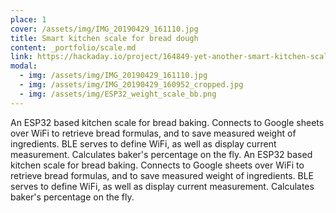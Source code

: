 ```yaml
---
place: 1
cover: /assets/img/IMG_20190429_161110.jpg
title: Smart kitchen scale for bread dough
content: _portfolio/scale.md
link: https://hackaday.io/project/164849-yet-another-smart-kitchen-scale
modal:
  - img: /assets/img/IMG_20190429_161110.jpg
  - img: /assets/img/IMG_20190429_160952_cropped.jpg
  - img: /assets/img/ESP32_weight_scale_bb.png
---
```

An ESP32 based kitchen scale for bread baking. Connects to Google sheets over WiFi to retrieve bread formulas, and to save measured weight of ingredients.
BLE serves to define WiFi, as well as display current measurement.
Calculates baker's percentage on the fly.
An ESP32 based kitchen scale for bread baking. Connects to Google sheets over WiFi to retrieve bread formulas, and to save measured weight of ingredients.
BLE serves to define WiFi, as well as display current measurement.
Calculates baker's percentage on the fly.